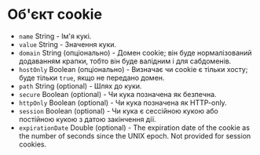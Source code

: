 # Об'єкт cookie

* `name` String - Ім'я кукі.
* `value` String - Значення куки.
* `domain` String (опціонально) - Домен cookie; він буде нормалізований додаванням крапки, тобто він буде валідним і для сабдоменів.
* `hostOnly` Boolean (опціонально) - Визначає чи cookie є тільки хосту; буде тільки `true`, якщо не передано домен.
* `path` String (optional) - Шлях до куки.
* `secure` Boolean (optional) - Чи кука позначена як безпечна.
* `httpOnly` Boolean (optional) - Чи кука позначена як HTTP-only.
* `session` Boolean (optional) - Чи кука є сессійною кукою або постійною кукою з датою закінчення дії.
* `expirationDate` Double (optional) - The expiration date of the cookie as the number of seconds since the UNIX epoch. Not provided for session cookies.
